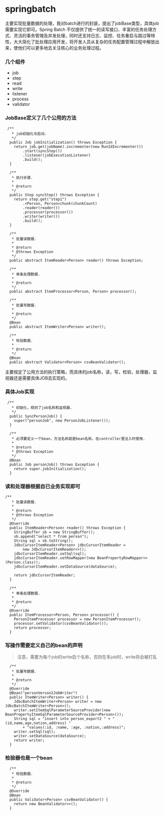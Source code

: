 # springbatch
主要实现批量数据的处理，我对batch进行的封装，提出了jobBase类型，具体job需要实现它即可。Spring Batch 不仅提供了统一的读写接口、丰富的任务处理方式、灵活的事务管理及并发处理，同时还支持日志、监控、任务重启与跳过等特性，大大简化了批处理应用开发，将开发人员从复杂的任务配置管理过程中解放出来，使他们可以更多地去关注核心的业务处理过程。
### 几个组件
* job
* step
* read
* write
* listener
* process
* validator

### JobBase定义了几个公用的方法
```
 /**
   * job初始化与启动.
   */
  public Job jobInitialization() throws Exception {
    return job.get(jobName).incrementer(new RunIdIncrementer())
        .start(syncStep())
        .listener(jobExecutionListener)
        .build();
  }

  /**
   * 执行步骤.
   *
   * @return
   */
  public Step syncStep() throws Exception {
    return step.get("step1")
        .<Person, Person>chunk(chunkCount)
        .reader(reader())
        .processor(processor())
        .writer(writer())
        .build();
  }

  /**
   * 批量读数据.
   *
   * @return
   * @throws Exception
   */
  public abstract ItemReader<Person> reader() throws Exception;

  /**
   * 单条处理数据.
   *
   * @return
   */
  public abstract ItemProcessor<Person, Person> processor();

  /**
   * 批量写数据.
   *
   * @return
   */
  @Bean
  public abstract ItemWriter<Person> writer();

  /**
   * 校验数据.
   *
   * @return
   */
  @Bean
  public abstract Validator<Person> csvBeanValidator();
```
主要规定了公用方法的执行策略，而具体的job名称，读，写，检验，处理器，监视器还是需要具体JOB去实现的。

### 具体Job实现
```
 /**
   * 初始化，规则了job名称和监视器.
   */
  public SyncPersonJob() {
    super("personJob", new PersonJobListener());
  }

  /**
   * 必须要定义一个bean，方法名称就是bean名称，在controller里注入时使用.
   *
   * @return
   * @throws Exception
   */
  @Bean
  public Job personJob() throws Exception {
    return super.jobInitialization();
  }
```
### 读和处理器根据自已业务实现即可
```$xslt
/**
   * 批量读数据.
   *
   * @return
   * @throws Exception
   */
  @Override
  public ItemReader<Person> reader() throws Exception {
    StringBuffer sb = new StringBuffer();
    sb.append("select * from person");
    String sql = sb.toString();
    JdbcCursorItemReader<Person> jdbcCursorItemReader =
        new JdbcCursorItemReader<>();
    jdbcCursorItemReader.setSql(sql);
    jdbcCursorItemReader.setRowMapper(new BeanPropertyRowMapper<>(Person.class));
    jdbcCursorItemReader.setDataSource(dataSource);

    return jdbcCursorItemReader;
  }

  /**
   * 单条处理数据.
   *
   * @return
   */
  @Override
  public ItemProcessor<Person, Person> processor() {
    PersonItemProcessor processor = new PersonItemProcessor();
    processor.setValidator(csvBeanValidator());
    return processor;
  }
```
###  写操作需要定义自己的bean的声明
> 注意，需要为每个job的write启个名称，否则在多job时，write将会被打乱
```$xslt
  /**
   * 批量写数据.
   *
   * @return
   */
  @Override
  @Bean("personVerson2JobWriter")
  public ItemWriter<Person> writer() {
    JdbcBatchItemWriter<Person> writer = new JdbcBatchItemWriter<Person>();
    writer.setItemSqlParameterSourceProvider(new BeanPropertyItemSqlParameterSourceProvider<Person>());
    String sql = "insert into person_export2 " + "(id,name,age,nation,address) "
        + "values(:id, :name, :age, :nation,:address)";
    writer.setSql(sql);
    writer.setDataSource(dataSource);
    return writer;
  }

```
### 检验器也是一个bean
```$xslt
  /**
   * 校验数据.
   *
   * @return
   */
  @Override
  @Bean
  public Validator<Person> csvBeanValidator() {
    return new BeanValidator<>();
  }
```